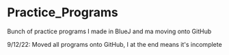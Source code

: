 # Practice_Programs

Bunch of practice programs I made in BlueJ and ma moving onto GitHub

9/12/22:
Moved all programs onto GitHub, I at the end means it's incomplete
